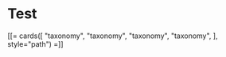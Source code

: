 # Test

[[= cards([
    "taxonomy",
    "taxonomy",
    "taxonomy",
    "taxonomy",
], style="path") =]]
